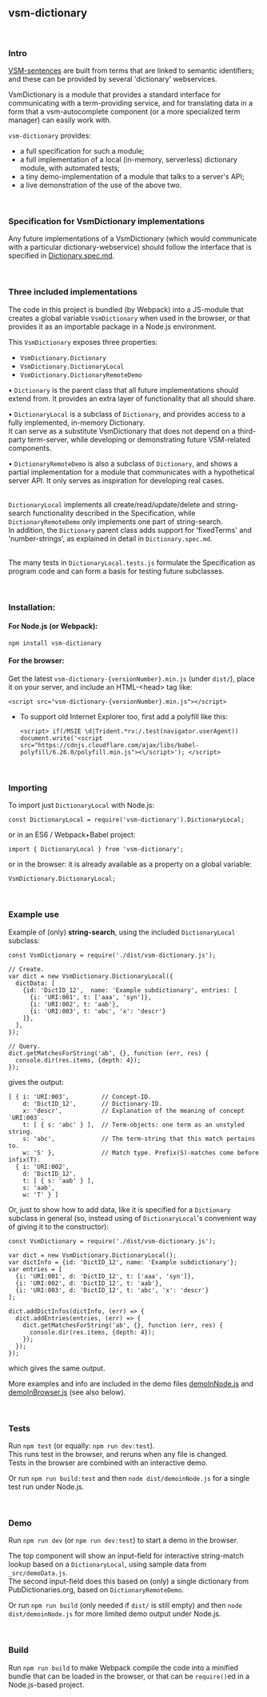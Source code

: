 ## vsm-dictionary

<br>

### Intro

[VSM-sentences](http://scicura.org/vsm/vsm.html)
are built from terms that are linked to semantic identifiers;
and these can be provided by several 'dictionary' webservices.

VsmDictionary is a module that provides a standard interface for
communicating with a term-providing service, and for translating data
in a form that a vsm-autocomplete component (or a more specialized term manager)
can easily work with.

`vsm-dictionary` provides:
- a full specification for such a module;
- a full implementation of a local (in-memory, serverless) dictionary
  module, with automated tests;
- a tiny demo-implementation of a module that talks to a server's API;
- a live demonstration of the use of the above two.

<br>

### Specification for VsmDictionary implementations

Any future implementations of a VsmDictionary (which would communicate with
a particular dictionary-webservice) should follow the interface
that is specified in [Dictionary.spec.md](_src/Dictionary/Dictionary.spec.md).

<br>

### Three included implementations

The code in this project is bundled (by Webpack) into a JS-module that creates a
global variable `VsmDictionary` when used in the browser, or that provides it
as an importable package in a Node.js environment.

This `VsmDictionary` exposes three properties:
- `VsmDictionary.Dictionary`
- `VsmDictionary.DictionaryLocal`
- `VsmDictionary.DictionaryRemoteDemo`

&bull; `Dictionary` is the parent class that all future implementations should
extend from. It provides an extra layer of functionality that all should share.

&bull; `DictionaryLocal` is a subclass of `Dictionary`, and provides
access to a fully implemented, in-memory Dictionary.  
It can serve as a substitute VsmDictionary that does not depend on a third-party
term-server, while developing or demonstrating future VSM-related components.

&bull; `DictionaryRemoteDemo` is also a subclass of `Dictionary`, and
shows a partial implementation for a module that communicates
with a hypothetical server API. It only serves as inspiration for developing
real cases.

<br>`DictionaryLocal` implements all create/read/update/delete and string-search
functionality described in the Specification, while `DictionaryRemoteDemo`
only implements one part of string-search.  
In addition, the `Dictionary` parent class adds support for 'fixedTerms' and
'number-strings', as explained in detail in `Dictionary.spec.md`.

<br>The many tests in `DictionaryLocal.tests.js` formulate the Specification
as program code and can form a basis for testing future subclasses.

<br>

### Installation:

#### For Node.js (or Webpack):

```
npm install vsm-dictionary
```

#### For the browser:  

Get the latest `vsm-dictionary-{versionNumber}.min.js` (under `dist/`),
place it on your server, and include an HTML-&lt;head&gt; tag like:

```
<script src="vsm-dictionary-{versionNumber}.min.js"></script>
```

* To support old Internet Explorer too, first add a polyfill like this:
  ```
  <script> if(/MSIE \d|Trident.*rv:/.test(navigator.userAgent))  document.write('<script src="https://cdnjs.cloudflare.com/ajax/libs/babel-polyfill/6.26.0/polyfill.min.js"><\/script>'); </script>
  ```

<br>

### Importing

To import just `DictionaryLocal` with Node.js:

```
const DictionaryLocal = require('vsm-dictionary').DictionaryLocal;
```

or in an ES6 / Webpack+Babel project:

```
import { DictionaryLocal } from 'vsm-dictionary';
```

or in the browser: it is already available as a property on a global variable:

```
VsmDictionary.DictionaryLocal;
```

<br>

### Example use

Example of (only) **string-search**, using the included `DictionaryLocal`
subclass:

```
const VsmDictionary = require('./dist/vsm-dictionary.js');

// Create.
var dict = new VsmDictionary.DictionaryLocal({
  dictData: [
    {id: 'DictID_12',  name: 'Example subdictionary', entries: [
      {i: 'URI:001', t: ['aaa', 'syn']},
      {i: 'URI:002', t: 'aab'},
      {i: 'URI:003', t: 'abc', 'x': 'descr'}
    ]},
  ],
});

// Query.
dict.getMatchesForString('ab', {}, function (err, res) {
  console.dir(res.items, {depth: 4});
});
```

gives the output:

```
[ { i: 'URI:003',         // Concept-ID.
    d: 'DictID_12',       // Dictionary-ID.
    x: 'descr',           // Explanation of the meaning of concept `URI:003`.
    t: [ { s: 'abc' } ],  // Term-objects: one term as an unstyled string.
    s: 'abc',             // The term-string that this match pertains to.
    w: 'S' },             // Match type. Prefix(S)-matches come before infix(T).
  { i: 'URI:002',
    d: 'DictID_12',
    t: [ { s: 'aab' } ],
    s: 'aab',
    w: 'T' } ]
```

Or, just to show how to add data, like it is specified for a `Dictionary`
subclass in general (so, instead using of `DictionaryLocal`'s convenient way
of giving it to the constructor):

```
const VsmDictionary = require('./dist/vsm-dictionary.js');

var dict = new VsmDictionary.DictionaryLocal();
var dictInfo = {id: 'DictID_12', name: 'Example subdictionary'};
var entries = [
  {i: 'URI:001', d: 'DictID_12', t: ['aaa', 'syn']},
  {i: 'URI:002', d: 'DictID_12', t: 'aab'},
  {i: 'URI:003', d: 'DictID_12', t: 'abc', 'x': 'descr'}
];

dict.addDictInfos(dictInfo, (err) => {
  dict.addEntries(entries, (err) => {
    dict.getMatchesForString('ab', {}, function (err, res) {
      console.dir(res.items, {depth: 4});
    });
  });
});
```

which gives the same output.

More examples and info are included in the demo files
[demoInNode.js](_src/demoInNode.js)
and [demoInBrowser.js](_src/demoInBrowser.js) (see also below).

<br>

### Tests

Run `npm test` (or equally: `npm run dev:test`).  
This runs test in the browser, and reruns when any file is changed.  
Tests in the browser are combined with an interactive demo.  

Or run `npm run build:test` and then `node dist/demoinNode.js`
for a single test run under Node.js.

<br>

### Demo

Run `npm run dev` (or `npm run dev:test`) to start a demo in the browser.

The top component will show an input-field for interactive string-match
lookup based on a `DictionaryLocal`, using sample data from `_src/demoData.js`.   
The second input-field does this based on (only) a single dictionary
from PubDictionaries.org, based on `DictionaryRemoteDemo`.

Or run `npm run build` (only needed if `dist/` is still empty)
and then `node dist/demoinNode.js` for more limited demo output under Node.js.

<br>

### Build

Run `npm run build` to make Webpack compile the code into a minified bundle
that can be loaded in the browser, or that can be `require()`ed
in a Node.js-based project.
